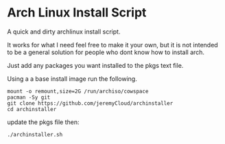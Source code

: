 # Arch Linux Install Script
A quick and dirty archlinux install script. 

It works for what I need feel free to make it your own, but it is not intended
to be a general solution for people who dont know how to install arch.

Just add any packages you want installed to the pkgs text file.

Using a a base install image run the following.
```
mount -o remount,size=2G /run/archiso/cowspace
pacman -Sy git
git clone https://github.com/jeremyCloud/archinstaller
cd archinstaller
```
update the pkgs file then:
```
./archinstaller.sh
```
